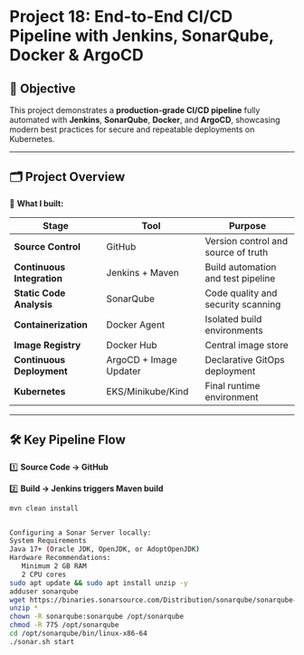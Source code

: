 # Project 18: End-to-End CI/CD Pipeline with Jenkins, SonarQube, Docker & ArgoCD

## 📌 Objective

This project demonstrates a **production-grade CI/CD pipeline** fully automated with **Jenkins**, **SonarQube**, **Docker**, and **ArgoCD**, showcasing modern best practices for secure and repeatable deployments on Kubernetes.

---

## 🗂️ Project Overview

🚀 **What I built:**

| Stage | Tool | Purpose |
|-------|------|---------|
| **Source Control** | GitHub | Version control and source of truth |
| **Continuous Integration** | Jenkins + Maven | Build automation and test pipeline |
| **Static Code Analysis** | SonarQube | Code quality and security scanning |
| **Containerization** | Docker Agent | Isolated build environments |
| **Image Registry** | Docker Hub | Central image store |
| **Continuous Deployment** | ArgoCD + Image Updater | Declarative GitOps deployment |
| **Kubernetes** | EKS/Minikube/Kind | Final runtime environment |

---

## 🛠️ Key Pipeline Flow

1️⃣ **Source Code → GitHub**

2️⃣ **Build → Jenkins triggers Maven build**

```bash
mvn clean install


Configuring a Sonar Server locally:
System Requirements
Java 17+ (Oracle JDK, OpenJDK, or AdoptOpenJDK)
Hardware Recommendations:
   Minimum 2 GB RAM
   2 CPU cores
sudo apt update && sudo apt install unzip -y
adduser sonarqube
wget https://binaries.sonarsource.com/Distribution/sonarqube/sonarqube-10.4.1.88267.zip
unzip *
chown -R sonarqube:sonarqube /opt/sonarqube
chmod -R 775 /opt/sonarqube
cd /opt/sonarqube/bin/linux-x86-64
./sonar.sh start
